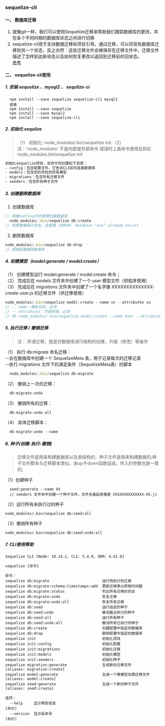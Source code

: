 ### sequelize-cli

#### 一、 数据库迁移
1. 就像git一样，我们可以使用Sequelize迁移来帮助我们跟踪数据库的更改，并在各个不同时期的数据库状态之间进行切换   
2. sequelize-cli用于支持数据迁移和项目引导。通过迁移，可以将现有数据库迁移到另一个状态，反之亦然：这些迁移文件会被保存在迁移文件中，迁移文件描述了怎样到达新状态以及如何恢复更改以返回到迁移前的旧状态。    
<a href="https://itbilu.com/nodejs/npm/VyqgRUVf7.html">参考</a>

#### 二、 sequelize-cli使用
  <h5 id=""> 1. 安装 sequelize 、mysql2 、 sequlize-ci </h5>

  ```
    npm install --save sequelize sequelize-cli mysql2
    或者
    npm install --save sequelize
    npm install --save mysql2
    npm install --save sequelize-cli
  ```
  <h5 id=""> 2. 初始化 sequlize </h5>

  > （1） 初始化: node_modules/.bin/sequelize init 
  > （2） 注：'node_modules' 不是内部或外部命令 错误时上面命令使用反斜杠  node_modules\.bin\sequelize init  
  ```html
  初始化sequelize项目，该命令将创建如下目录：      
  - config：包含配置文件，它告诉CLI如何连接数据库   
  - models：包含您的项目的所有模型    
  - migrations：包含所有迁移文件    
  - seeders：包含所有种子文件   
  ```
  <h5 id=""> 3. 创建删除数据库</h5>

  1. 创建数据库    
  ```js
  // 根据confing中的配置创建数据库   
    node_modules/.bin/sequelize db:create   
  // 如果数据库已存在，会报错：ERROR: database "xxx" already exists
  ```
  2. 删除数据库 
  ```js
  node_modules/.bin/sequelize db:drop
  // 根据配置删除数据库

  ```
  <h5 id=""> 4. 创建模型（model:generate / model:create） </h5>

  （1） 创建模型运行 model:generate / model:create 命令；   
  （2） 完成后在 models 文件夹中创建了一个 user 模型文件（供程序使用）    
  （3） 完成后在 migrations 文件夹中创建了一个名字像 XXXXXXXXXXXXXX-create-user.js 的迁移文件（供迁移使用）
  ```js
  node_modules/.bin/sequelize model:create --name xx --attributes xx
  // -- name：模型名称，必须
  // -- attributes：字段列表，必须
  // 例：node_modules/.bin/sequelize model:create --name User --attributes id:INTEGER
  ```

  <h5 id=""> 5. 执行迁移 / 撤销迁移 </h5>

  > 注： 所谓迁移，就是对数据库进行结构的创建，升级（修改）等操作   

  （1） 执行 db:migrate 命名迁移：   
      --会在数据库中创建一个 SequelizeMeta 表，用于记录每次的迁移记录   
      --执行 migrations 文件下的满足条件（SequelizeMeta表）的脚本  
  ```js
    node_modules/.bin/sequelize db:migrate
  ``` 
  （2） 撤销上一次的迁移：  
  ```js
    db:migrate:undo
  ``` 
  （3） 撤销所有的迁移：   
  ```js
    db:migrate:undo:all
  ``` 
  （4） 具体迁移脚本：   
  ```js
    db:migrate:undo --name
  ``` 

  <h5 id=""> 6. 种子(创建-执行-撤销)</h5>

  > 迁移文件是用来构建数据库以及表结构的，种子文件是用来构建数据的;种子文件脚本与迁移脚本类似，由up于down函数组成，传入的参数也是一致的;

  （1）创建种子
  ```
    seed:generate --name XX
    // seeders 文件夹中创建一个种子文件，文件名看起来像是 XXXXXXXXXXXXXX-XX.js
  ```
  （2）运行所有未执行过的种子
  ```
  node_modules/.bin/sequelize db:seed:all
  ```
  （3）撤销所有种子
  ```
  node_modules/.bin/sequelize db:seed:undo:all
  ```


  <h5 id=""> 7. CLI使用帮助 </h5>

  ```
  Sequelize CLI [Node: 10.14.2, CLI: 5.4.0, ORM: 4.42.0]

  sequelize [命令]

  命令：
  sequelize db:migrate                        运行待执行的迁移
  sequelize db:migrate:schema:timestamps:add  更新迁移表以获取时间戳
  sequelize db:migrate:status                 列出所有迁移的状态
  sequelize db:migrate:undo                   恢复迁移
  sequelize db:migrate:undo:all               恢复所有迁移
  sequelize db:seed                           运行指定的种子
  sequelize db:seed:undo                      撤消最近执行的种子
  sequelize db:seed:all                       运行所有种子
  sequelize db:seed:undo:all                  撤消所有已执行的种子
  sequelize db:create                         创建配置中指定的数据库
  sequelize db:drop                           删除配置中指定的数据库
  sequelize init                              初始化项目
  sequelize init:config                       初始化配置
  sequelize init:migrations                   初始化迁移
  sequelize init:models                       初始化模型
  sequelize init:seeders                      初始化种子
  sequelize migration:generate                生成新的迁移文件                         [aliases: migration:create]
  sequelize model:generate                    生成一个模模型及期迁移文件                 [aliases: model:create]
  sequelize seed:generate                     生成一个新的种子文件                      [aliases: seed:create]

  选项：
    --help     显示帮助信息                                                              [布尔]
    --version  显示版本号                                                                [布尔]
  ```


  